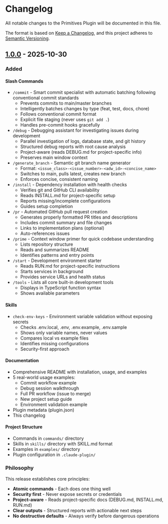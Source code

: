 # Changelog

All notable changes to the Primitives Plugin will be documented in this file.

The format is based on [Keep a Changelog](https://keepachangelog.com/en/1.0.0/),
and this project adheres to [Semantic Versioning](https://semver.org/spec/v2.0.0.html).

## [1.0.0] - 2025-10-30

### Added

#### Slash Commands
- `/commit` - Smart commit specialist with automatic batching following conventional commit standards
  - Prevents commits to main/master branches
  - Intelligently batches changes by type (feat, test, docs, chore)
  - Follows conventional commit format
  - Explicit file staging (never uses `git add .`)
  - Handles pre-commit hooks gracefully
- `/debug` - Debugging assistant for investigating issues during development
  - Parallel investigation of logs, database state, and git history
  - Structured debug reports with root cause analysis
  - Project-aware (reads DEBUG.md for project-specific info)
  - Preserves main window context
- `/generate_branch` - Semantic git branch name generator
  - Format: `<issue_class>-<issue_number>-<adw_id>-<concise_name>`
  - Switches to main, pulls latest, creates new branch
  - Enforces concise, consistent naming
- `/install` - Dependency installation with health checks
  - Verifies git and GitHub CLI availability
  - Reads INSTALL.md for project-specific setup
  - Reports missing/incomplete configurations
  - Guides setup completion
- `/pr` - Automated GitHub pull request creation
  - Generates properly formatted PR titles and descriptions
  - Includes commit summary and file changes
  - Links to implementation plans (optional)
  - Auto-references issues
- `/prime` - Context window primer for quick codebase understanding
  - Lists repository structure
  - Reads and summarizes README
  - Identifies patterns and entry points
- `/start` - Development environment starter
  - Reads RUN.md for project-specific instructions
  - Starts services in background
  - Provides service URLs and health status
- `/tools` - Lists all core built-in development tools
  - Displays in TypeScript function syntax
  - Shows available parameters

#### Skills
- `check-env-keys` - Environment variable validation without exposing secrets
  - Checks .env.local, .env, .env.example, .env.sample
  - Shows only variable names, never values
  - Compares local vs example files
  - Identifies missing configurations
  - Security-first approach

#### Documentation
- Comprehensive README with installation, usage, and examples
- 5 real-world usage examples:
  - Commit workflow example
  - Debug session walkthrough
  - Full PR workflow (issue to merge)
  - New project setup guide
  - Environment validation example
- Plugin metadata (plugin.json)
- This changelog

#### Project Structure
- Commands in `commands/` directory
- Skills in `skills/` directory with SKILL.md format
- Examples in `examples/` directory
- Plugin configuration in `.claude-plugin/`

### Philosophy

This release establishes core principles:
- **Atomic commands** - Each does one thing well
- **Security first** - Never expose secrets or credentials
- **Project-aware** - Reads project-specific docs (DEBUG.md, INSTALL.md, RUN.md)
- **Clear outputs** - Structured reports with actionable next steps
- **No destructive defaults** - Always verify before dangerous operations

[1.0.0]: https://github.com/iamladi/primitives-plugin/releases/tag/v1.0.0

